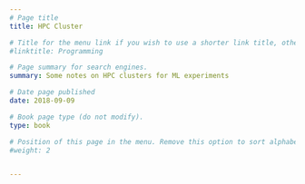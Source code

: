 ```yaml
---
# Page title
title: HPC Cluster

# Title for the menu link if you wish to use a shorter link title, otherwise remove this option.
#linktitle: Programming

# Page summary for search engines.
summary: Some notes on HPC clusters for ML experiments

# Date page published
date: 2018-09-09

# Book page type (do not modify).
type: book 

# Position of this page in the menu. Remove this option to sort alphabetically.
#weight: 2


---
```

